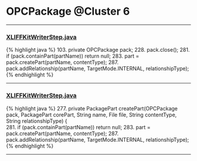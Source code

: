 # OPCPackage @Cluster 6

***

### [XLIFFKitWriterStep.java](https://searchcode.com/codesearch/view/401675/)
{% highlight java %}
103. private OPCPackage pack;
228.     pack.close();
281.     if (pack.containPart(partName))  return null;
283.     part = pack.createPart(partName, contentType);
287.       pack.addRelationship(partName, TargetMode.INTERNAL, relationshipType);        
{% endhighlight %}

***

### [XLIFFKitWriterStep.java](https://searchcode.com/codesearch/view/401675/)
{% highlight java %}
277. private PackagePart createPart(OPCPackage pack, PackagePart corePart, String name, File file, String contentType, String relationshipType) {    
281.     if (pack.containPart(partName))  return null;
283.     part = pack.createPart(partName, contentType);
287.       pack.addRelationship(partName, TargetMode.INTERNAL, relationshipType);        
{% endhighlight %}

***

